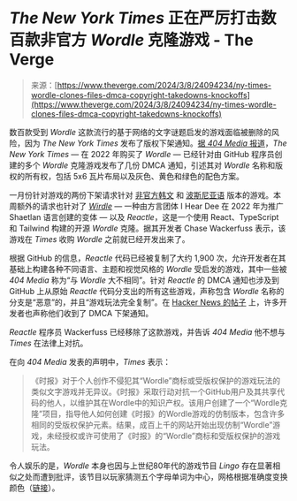 <!--yml

category: 未分类

date: 2024-05-27 14:43:38

-->

# *The New York Times* 正在严厉打击数百款非官方 *Wordle* 克隆游戏 - The Verge

> 来源：[https://www.theverge.com/2024/3/8/24094234/ny-times-wordle-clones-files-dmca-copyright-takedowns-knockoffs](https://www.theverge.com/2024/3/8/24094234/ny-times-wordle-clones-files-dmca-copyright-takedowns-knockoffs)

数百款受到 *Wordle* 这款流行的基于网络的文字谜题启发的游戏面临被删除的风险，因为 *The New York Times* 发布了版权下架通知。[据 *404 Media* 报道](https://www.404media.co/nytimes-files-copyright-takedowns-against-hundreds-of-wordle-clones/)，*The New York Times* — 在 2022 年购买了 *Wordle* — 已经针对由 GitHub 程序员创建的多个 *Wordle* 克隆游戏发布了几份 DMCA 通知，引述其对 *Wordle* 名称和版权的所有权，包括 5x6 瓦片布局以及灰色、黄色和绿色的配色方案。

一月份针对游戏的两份下架请求针对 [非官方韩文](https://github.com/github/dmca/blob/fdeb00c4425e23c3a8115c297bc54d44151c4289/2024/01/2024-01-24-nytimes-2.md?ref=404media.co) 和 [波斯尼亚语](https://github.com/github/dmca/blob/fdeb00c4425e23c3a8115c297bc54d44151c4289/2024/01/2024-01-24-nytimes.md?ref=404media.co) 版本的游戏。本周额外的请求也针对了 [*Wirdle*](https://www.shetnews.co.uk/2024/03/07/shetland-dialect-version-wordle-taken/) — 一种由方言团体 I Hear Dee 在 2022 年为推广 Shaetlan 语言创建的变体 — 以及 *Reactle*，这是一个使用 React、TypeScript 和 Tailwind 构建的开源 *Wordle* 克隆。据其开发者 Chase Wackerfuss 表示，该游戏在 *Times* 收购 *Wordle* 之前就已经开发出来了。

根据 GitHub 的信息，*Reactle* 代码已经被复制了大约 1,900 次，允许开发者在其基础上构建各种不同语言、主题和视觉风格的 *Wordle* 受启发的游戏，其中一些被 *404 Media* 称为“与 *Wordle* 大不相同”。针对 *Reactle* 的 DMCA 通知也涉及到 GitHub 上从原始 *Reactle* 代码分支出的所有这些游戏，声称包含 *Wordle* 名称的分支是“恶意”的，并且“游戏玩法完全复制”。在 [Hacker News 的帖子](https://news.ycombinator.com/item?id=39618193) 上，许多开发者也声称他们收到了 DMCA 下架通知。

*Reactle* 程序员 Wackerfuss 已经移除了这款游戏，并告诉 *404 Media* 他不想与 *Times* 在法律上对抗。

在向 *404 Media* 发表的声明中，*Times* 表示：

> 《时报》对于个人创作不侵犯其“Wordle”商标或受版权保护的游戏玩法的类似文字游戏并无异议。《时报》采取行动对抗一个GitHub用户及其共享代码的他人，以维护其在Wordle中的知识产权。该用户创建了一个“Wordle克隆”项目，指导他人如何创建《时报》的Wordle游戏的仿制版本，包含许多相同的受版权保护元素。结果，成百上千的网站开始出现仿制“Wordle”游戏，未经授权或许可使用了《时报》的“Wordle”商标和受版权保护的游戏玩法。

令人娱乐的是，*Wordle* 本身也因与上世纪80年代的游戏节目 *Lingo* 存在显著相似之处而遭到批评，该节目以玩家猜测五个字母单词为中心，网格根据准确度变换颜色（[链接](https://www.cnbc.com/2022/02/24/wordle-kind-of-rips-off-lingo-a-copyright-lawyer-says-thats-ok.html)）。
